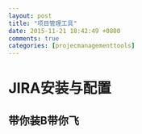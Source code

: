 ```yaml
---
layout: post
title: "项目管理工具"
date: 2015-11-21 18:42:49 +0800
comments: true
categories: [projecmanagementtools]
---
```


# JIRA安装与配置
## 带你装B带你飞 ##